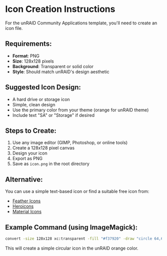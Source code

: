 # Icon Creation Instructions

For the unRAID Community Applications template, you'll need to create an icon file.

## Requirements:
- **Format**: PNG
- **Size**: 128x128 pixels
- **Background**: Transparent or solid color
- **Style**: Should match unRAID's design aesthetic

## Suggested Icon Design:
- A hard drive or storage icon
- Simple, clean design
- Use the primary color from your theme (orange for unRAID theme)
- Include text "SA" or "Storage" if desired

## Steps to Create:
1. Use any image editor (GIMP, Photoshop, or online tools)
2. Create a 128x128 pixel canvas
3. Design your icon
4. Export as PNG
5. Save as `icon.png` in the root directory

## Alternative:
You can use a simple text-based icon or find a suitable free icon from:
- [Feather Icons](https://feathericons.com/)
- [Heroicons](https://heroicons.com/)
- [Material Icons](https://material.io/icons/)

## Example Command (using ImageMagick):
```bash
convert -size 128x128 xc:transparent -fill "#f37920" -draw "circle 64,64 64,20" icon.png
```

This will create a simple circular icon in the unRAID orange color.
